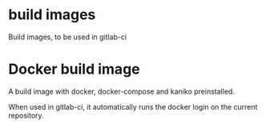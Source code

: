 # build images

Build images, to be used in gitlab-ci

# Docker build image

A build image with docker, docker-compose and kaniko preinstalled.

When used in gitlab-ci, it automatically runs the docker login on the current repository.
